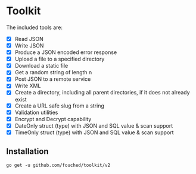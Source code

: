 # Toolkit

The included tools are:

- [X] Read JSON
- [X] Write JSON
- [X] Produce a JSON encoded error response
- [X] Upload a file to a specified directory
- [X] Download a static file
- [X] Get a random string of length n
- [X] Post JSON to a remote service
- [X] Write XML
- [X] Create a directory, including all parent directories, if it does not already exist
- [X] Create a URL safe slug from a string
- [X] Validation utilities
- [X] Encrypt and Decrypt capability
- [X] DateOnly struct (type) with JSON and SQL value & scan support
- [X] TimeOnly struct (type) with JSON and SQL value & scan support

## Installation

`go get -u github.com/fouched/toolkit/v2`